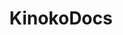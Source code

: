 ---
layout: home

title: KinokoDocs
titleTemplate: 个人在互联网上的各种收藏

hero:
  name: KinokoDocs
  text: 个人在互联网上的各种收藏
  tagline: 个人使用，资源来自于互联网，仅供学习
  image:
    src: https://image.hananoryu.cn/images/img_snowmiku.webp
    alt: KinokoDocs
  actions:
    - theme: brand
      text: 开始
      link: /guide/
    - theme: alt
      text: 在 Gitee 上查看
      link: https://gitee.com/geeksdidi/kittyui

features:
  - icon: 💡
    title: Vue3组件库
    details: 基于vite打包和TypeScript开发
  - icon: 📦
    title: 仅供学习使用
    details: 倾向于Vue3组件库的学习，请勿用于实际生产项目
  - icon: 🛠️
    title: 按需引入
    details: 直接支持按需引入无需配置任何插件。
---